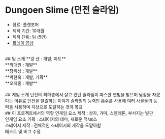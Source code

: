 # Dungoen Slime (던전 슬라임)
- 장르: 플랫포머
- 제작 기간: 10개월
- 제작 단위: 팀 (5인)
- [플레이 영상](https://www.youtube.com/watch?v=vds6C5v5vnw)
<br>
## 팀 소개
**강 산 : 개발, 아트** <br>
**최대원 : 개발** <br>
**장휘성 : 개발** <br>
**박현욱 : 개발, 기획** <br>
**오지홍 : 개발** <br>
<br>
## 게임 소개
던전의 최하층에서 살고 있던 슬라임이 따스한 햇빛을 받으며 낮잠을 자겠다는 이유로 던전을 탈출하는 이야기
슬라임의 능력인 흡수를 사용해 여러 사물들의 능력을 사용하며 지상으로 도달하는 것이 목표
<br>
## 이 프로젝트에서의 역할
인게임 요소 제작 : 상자, 거미, 스켈레톤, 부서지는 발판 <br>
인게임 요소 기획 : 스테이지의 테마, 새로운 적/보스 <br>
스테이지 제작 : 전체적인 스테이지의 제작을 도맡아함 <br>
테스트 및 버그 수정
